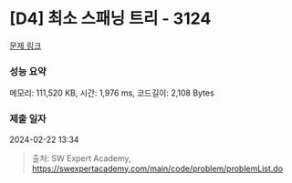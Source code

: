 # [D4] 최소 스패닝 트리 - 3124 

[문제 링크](https://swexpertacademy.com/main/code/problem/problemDetail.do?contestProbId=AV_mSnmKUckDFAWb) 

### 성능 요약

메모리: 111,520 KB, 시간: 1,976 ms, 코드길이: 2,108 Bytes

### 제출 일자

2024-02-22 13:34



> 출처: SW Expert Academy, https://swexpertacademy.com/main/code/problem/problemList.do